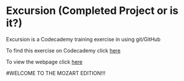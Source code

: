 # Excursion (Completed Project or is it?)

Excursion is a Codecademy training exercise in using git/GitHub

To find this exercise on Codecademy click [here](https://www.codecademy.com/courses/learn-git/projects/f1-excursion)

To view the webpage click [here](https://web4locals.github.io/excursion/)

#WELCOME TO THE MOZART EDITION!!!


